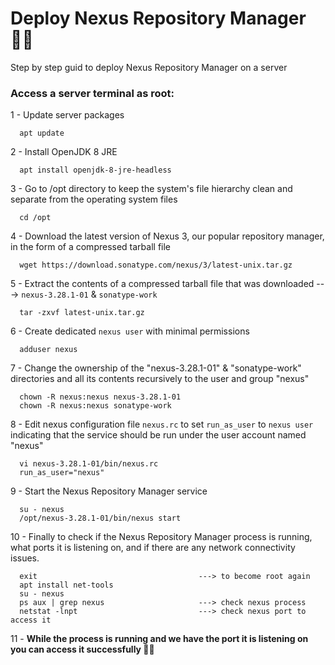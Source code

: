 # Deploy Nexus Repository Manager :technologist:	
Step by step guid to deploy Nexus Repository Manager on a server
### Access a server terminal as root:
1 - Update server packages 
      
      apt update
2 - Install OpenJDK 8 JRE

      apt install openjdk-8-jre-headless
     
3 - Go to /opt directory to keep the system's file hierarchy clean and separate from the operating system files

      cd /opt
4 - Download the latest version of Nexus 3, our popular repository manager, in the form of a compressed tarball file

      wget https://download.sonatype.com/nexus/3/latest-unix.tar.gz
5 - Extract the contents of a compressed tarball file that was downloaded ---> `nexus-3.28.1-01` & `sonatype-work`

      tar -zxvf latest-unix.tar.gz
      
6 - Create dedicated `nexus user` with minimal permissions

      adduser nexus
7 - Change the ownership of the "nexus-3.28.1-01" & "sonatype-work" directories and all its contents recursively to the user and group "nexus"

      chown -R nexus:nexus nexus-3.28.1-01
      chown -R nexus:nexus sonatype-work
8 - Edit nexus configuration file `nexus.rc` to set `run_as_user` to `nexus user` indicating that the service should be run under the user account named "nexus"

      vi nexus-3.28.1-01/bin/nexus.rc
      run_as_user="nexus"
9 - Start the Nexus Repository Manager service

      su - nexus
      /opt/nexus-3.28.1-01/bin/nexus start
10 - Finally to check if the Nexus Repository Manager process is running, what ports it is listening on, and if there are any network connectivity issues.
 
      exit                                    ---> to become root again
      apt install net-tools
      su - nexus
      ps aux | grep nexus                     ---> check nexus process
      netstat -lnpt                           ---> check nexus port to access it
11 - **While the process is running and we have the port it is listening on you can access it successfully :tada::tada:**
      

